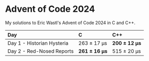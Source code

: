 # Advent of Code 2024

My solutions to Eric Wastl's Advent of Code 2024 in C and C++.

| Day                        | C               | C++             |
|:---------------------------|:----------------|:----------------|
| Day 1 - Historian Hysteria | 263 ± 17 μs     | **200 ± 12 μs** |
| Day 2 - Red-Nosed Reports  | **261 ± 16 μs** | 515 ± 20 μs     |
